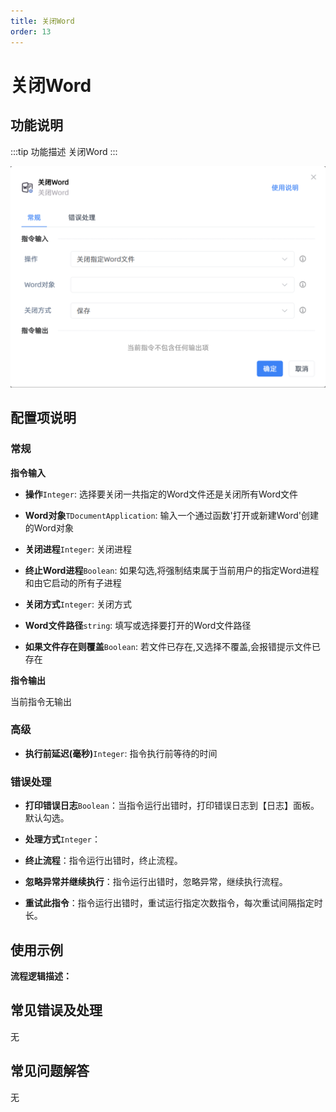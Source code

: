 ```yaml
---
title: 关闭Word
order: 13
---
```


# 关闭Word

## 功能说明

:::tip 功能描述
关闭Word
:::

![关闭Word](../../../assets/关闭Word_command.png)

## 配置项说明

### 常规

**指令输入**

- **操作**`Integer`: 选择要关闭一共指定的Word文件还是关闭所有Word文件

- **Word对象**`TDocumentApplication`: 输入一个通过函数'打开或新建Word'创建的Word对象

- **关闭进程**`Integer`: 关闭进程

- **终止Word进程**`Boolean`: 如果勾选,将强制结束属于当前用户的指定Word进程和由它启动的所有子进程

- **关闭方式**`Integer`: 关闭方式

- **Word文件路径**`string`: 填写或选择要打开的Word文件路径

- **如果文件存在则覆盖**`Boolean`: 若文件已存在,又选择不覆盖,会报错提示文件已存在


**指令输出**

当前指令无输出

### 高级

- **执行前延迟(毫秒)**`Integer`: 指令执行前等待的时间

### 错误处理

- **打印错误日志**`Boolean`：当指令运行出错时，打印错误日志到【日志】面板。默认勾选。

- **处理方式**`Integer`：

 - **终止流程**：指令运行出错时，终止流程。

 - **忽略异常并继续执行**：指令运行出错时，忽略异常，继续执行流程。

 - **重试此指令**：指令运行出错时，重试运行指定次数指令，每次重试间隔指定时长。

## 使用示例

**流程逻辑描述：** 

## 常见错误及处理

无

## 常见问题解答

无


